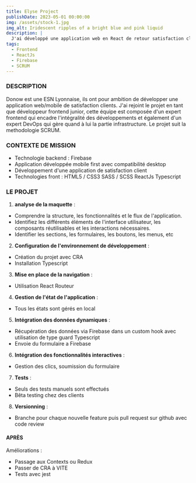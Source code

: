 ```yaml
---
title: Elyse Project
publishDate: 2023-05-01 00:00:00
img: /assets/stock-1.jpg
img_alt: Iridescent ripples of a bright blue and pink liquid
description: |
  J'ai développé une application web en React de retour satisfaction client.
tags:
  - Frontend
  - ReactJs
  - Firebase
  - SCRUM
---
```


### DESCRIPTION

Donow est une ESN Lyonnaise, ils ont pour ambition de développer une application web/mobile de satisfaction clients.
J'ai rejoint le projet en tant que développeur frontend junior, cette équipe est composée d'un expert
frontend qui encadre l'intégralité des développements et également d'un expert DevOps qui gère
quand à lui la partie infrastructure. Le projet suit la methodologie SCRUM.

### CONTEXTE DE MISSION
- Technologie backend : Firebase
- Application développée mobile first avec compatibilité desktop
- Développement d'une application de satisfaction client
- Technologies front :
HTML5 / CSS3
SASS / SCSS
ReactJs
Typescript

### LE PROJET
1. **analyse de la maquette** :
- Comprendre la structure, les fonctionnalités et le flux de l'application.
- Identifiez les différents éléments de l'interface utilisateur, les composants réutilisables et les interactions nécessaires.
- Identifier les sections, les formulaires, les boutons, les menus, etc
2. **Configuration de l'environnement de développement** :
- Création du projet avec CRA
- Installation Typescript
3. **Mise en place de la navigation** :
- Utilisation React Routeur
4. **Gestion de l'état de l'application** :
- Tous les états sont gérés en local
5. **Intégration des données dynamiques** :
- Récupération des données via Firebase dans un custom hook avec utilisation de type guard Typescript
- Envoie du formulaire a Firebase
6. **Intégration des fonctionnalités interactives** :
- Gestion des clics, soumission du formulaire
7. **Tests** :
- Seuls des tests manuels sont effectués
- Bêta testing chez des clients
8. **Versionning** :
- Branche pour chaque nouvelle feature puis pull request sur github avec code review

<!-- ### Captures d'écran du Projet

![Capture d'écran 1](chemin/vers/capture/d'écran1.png)
![Capture d'écran 2](chemin/vers/capture/d'écran2.png) -->

#### APRÈS
Améliorations :
- Passage aux Contexts ou Redux
- Passer de CRA à VITE
- Tests avec jest
